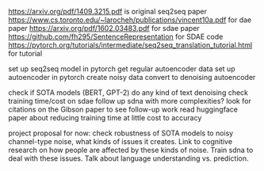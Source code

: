 https://arxiv.org/pdf/1409.3215.pdf is original seq2seq paper
https://www.cs.toronto.edu/~larocheh/publications/vincent10a.pdf for dae paper
https://arxiv.org/pdf/1602.03483.pdf for sdae paper
https://github.com/fh295/SentenceRepresentation for SDAE code
https://pytorch.org/tutorials/intermediate/seq2seq_translation_tutorial.html for tutorial

set up seq2seq model in pytorch
get regular autoencoder data
set up autoencoder in pytorch
create noisy data
convert to denoising autoencoder

check if SOTA models (BERT, GPT-2) do any kind of text denoising
check training time/cost on sdae
follow up sdna with more complexities?
look for citations on the Gibson paper to see follow-up work
read huggingface paper about reducing training time at little cost to accuracy

project proposal for now: check robustness of SOTA models to noisy channel-type
noise, what kinds of issues it creates. Link to cognitive research on how people
are affected by these kinds of noise. Train sdna to deal with these issues.
Talk about language understanding vs. prediction.

